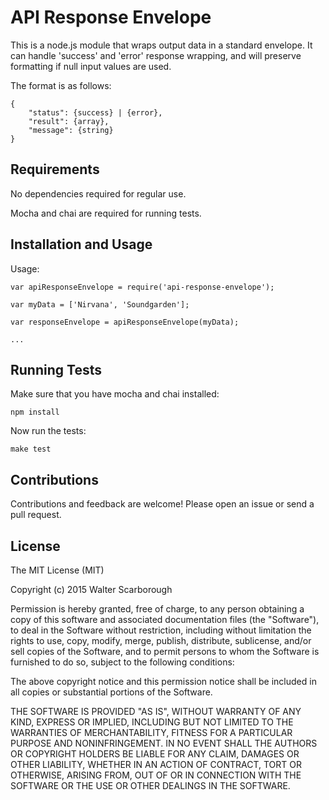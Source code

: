# API Response Envelope

This is a node.js module that wraps output data in a standard envelope. It can handle 'success' and 'error' response wrapping, and will preserve formatting if null input values are used.

The format is as follows:

```
{
    "status": {success} | {error},
    "result": {array},
    "message": {string}
}

```

## Requirements

No dependencies required for regular use.

Mocha and chai are required for running tests.

## Installation and Usage

Usage:

```
var apiResponseEnvelope = require('api-response-envelope');

var myData = ['Nirvana', 'Soundgarden'];

var responseEnvelope = apiResponseEnvelope(myData);

...
```

## Running Tests

Make sure that you have mocha and chai installed:

```
npm install
```

Now run the tests:

```
make test
```

## Contributions

Contributions and feedback are welcome! Please open an issue or send a pull request.

## License
The MIT License (MIT)

Copyright (c) 2015 Walter Scarborough

Permission is hereby granted, free of charge, to any person obtaining a copy
of this software and associated documentation files (the "Software"), to deal
in the Software without restriction, including without limitation the rights
to use, copy, modify, merge, publish, distribute, sublicense, and/or sell
copies of the Software, and to permit persons to whom the Software is
furnished to do so, subject to the following conditions:

The above copyright notice and this permission notice shall be included in all
copies or substantial portions of the Software.

THE SOFTWARE IS PROVIDED "AS IS", WITHOUT WARRANTY OF ANY KIND, EXPRESS OR
IMPLIED, INCLUDING BUT NOT LIMITED TO THE WARRANTIES OF MERCHANTABILITY,
FITNESS FOR A PARTICULAR PURPOSE AND NONINFRINGEMENT. IN NO EVENT SHALL THE
AUTHORS OR COPYRIGHT HOLDERS BE LIABLE FOR ANY CLAIM, DAMAGES OR OTHER
LIABILITY, WHETHER IN AN ACTION OF CONTRACT, TORT OR OTHERWISE, ARISING FROM,
OUT OF OR IN CONNECTION WITH THE SOFTWARE OR THE USE OR OTHER DEALINGS IN THE
SOFTWARE.
